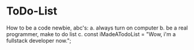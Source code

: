 # ToDo-List
How to be a code newbie, abc's:
a. always turn on computer
b. be a real programmer, make to do list
c. const iMadeATodoList = "Wow, i'm a fullstack developer now.";
